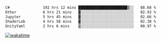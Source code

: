 <!--START_SECTION:waka-->

```txt
C#               192 hrs 12 mins ██████████████████████▒░░   88.68 %
Other            6 hrs 21 mins   ▓░░░░░░░░░░░░░░░░░░░░░░░░   02.93 %
Jupyter          5 hrs 45 mins   ▓░░░░░░░░░░░░░░░░░░░░░░░░   02.66 %
ShaderLab        4 hrs 58 mins   ▓░░░░░░░░░░░░░░░░░░░░░░░░   02.30 %
UnityYaml        2 hrs 6 mins    ▒░░░░░░░░░░░░░░░░░░░░░░░░   00.97 %
```

<!--END_SECTION:waka-->
[![wakatime](https://wakatime.com/badge/user/6c2f442e-41b4-42e3-bc06-d5d8203ad1da.svg)](https://wakatime.com/@6c2f442e-41b4-42e3-bc06-d5d8203ad1da)
